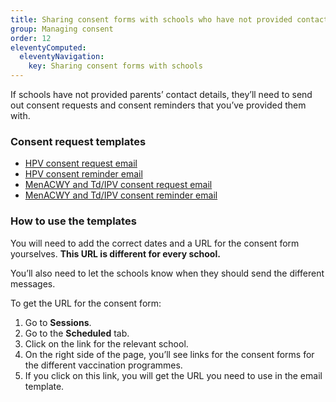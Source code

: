 ```yaml
---
title: Sharing consent forms with schools who have not provided contact details
group: Managing consent
order: 12
eleventyComputed:
  eleventyNavigation:
    key: Sharing consent forms with schools
---
```


If schools have not provided parents’ contact details, they’ll need to send out consent requests and consent reminders that you’ve provided them with.

### Consent request templates

- [HPV consent request email](/guide/consent-request-email-hpv)
- [HPV consent reminder email](/guide/consent-reminder-email-hpv)
- [MenACWY and Td/IPV consent request email](/guide/consent-request-email-doubles)
- [MenACWY and Td/IPV consent reminder email](/guide/consent-reminder-email-doubles)

### How to use the templates

You will need to add the correct dates and a URL for the consent form yourselves. **This URL is different for every school.**

You’ll also need to let the schools know when they should send the different messages.

To get the URL for the consent form:

1. Go to **Sessions**.
2. Go to the **Scheduled** tab.
3. Click on the link for the relevant school.
4. On the right side of the page, you’ll see links for the consent forms for the different vaccination programmes.
5. If you click on this link, you will get the URL you need to use in the email template.
